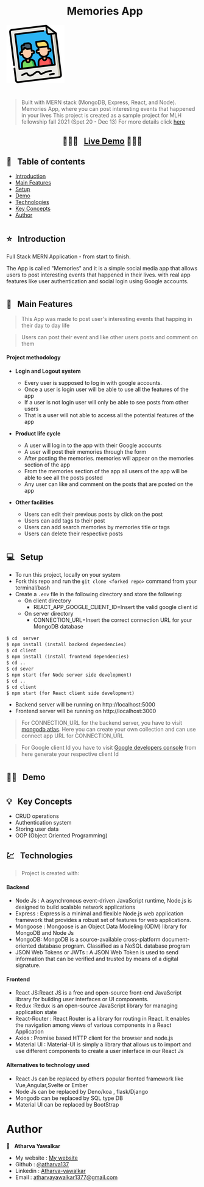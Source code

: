 <h1 align="center">  &nbsp; Memories App  </h1>

  <img src=./client/public/memories-readme.png>

<h1></h1>

> Built with MERN stack (MongoDB, Express, React, and Node).
> Memories App, where you can post interesting events that happened in your lives
> This project is created as a sample project for MLH fellowship fall 2021 (Spet 20 - Dec 13)
> For more details click [here](https://fellowship.mlh.io/)



### <h2 align="center">  💫💫💫  &nbsp; [Live Demo](https://hao-memories-mern-app.netlify.app/) 💫💫💫  </h2>



## 📜 &nbsp; Table of contents

- [Introduction](#--introduction)
- [Main Features](#--main-features)
- [Setup](#--setup)
- [Demo](#--demo)
- [Technologies](#--technologies)
- [Key Concepts](#--key-concepts)
- [Author](#--author)


<h1></h1>

## ⭐ &nbsp; Introduction

 Full Stack MERN Application - from start to finish. 

 The App is called "Memories" and it is a simple social media app that allows users to post interesting events that happened in their lives.
 with real app features like user authentication and social login using Google accounts.


<h1></h1>


## 🚩 &nbsp; Main Features


> This App was made to post user's interesting events that happing in their day to day life

>Users can post their event and like other users posts and comment on them



#### Project methodology

- **Login and Logout system**
  - Every user is supposed to log in with google accounts.
  - Once a user is login user will be able to use all the features of the app
  - If a user is not login user will only be able to see posts from other users
  - That is a user will  not able to access  all the potential features of the app
  
- **Product life cycle**
  - A user will log in to the app with their Google accounts
  - A user will post  their memories through the form 
  - After posting the memories. memories will appear on the memories section of the app
  - From the memories section of the app all users of the app  will be able to see all the posts posted  
  - Any user can like and comment on the posts that are posted on the app
  

- **Other facilities**
  - Users can edit their  previous posts by click on the post 
  - Users can  add  tags to their post  
  - Users can add search memories by memories title or tags
  - Users can delete their respective posts

<h1> </h1>

## 💻 &nbsp; Setup

- To run this project,  locally on your system
- Fork this repo and run the `git clone <forked repo>` command from your terminal/bash
- Create a `.env` file in the following  directory and store the following:
  - On client directory 
    - REACT_APP_GOOGLE_CLIENT_ID=Insert the valid google client id
  - On server directory   
    - CONNECTION_URL=Insert the correct connection URL for your MongoDB database
  
```
$ cd  server 
$ npm install (install backend dependencies)
$ cd client
$ npm install (install frontend dependencies)
$ cd ..
$ cd sever
$ npm start (for Node server side development)
$ cd ..
$ cd client 
$ npm start (for React client side development)
```

- Backend server will be running on http://localhost:5000
- Frontend server will be running on http://localhost:3000

> For CONNECTION_URL for the backend server, you have to   visit [mongodb atlas](https://www.mongodb.com/cloud/atlas). Here you can create your own collection and can use connect app URL for CONNECTION_URL

> For Google client Id you have to visit [Google developers console](https://console.cloud.google.com/apis/dashboard?pli=1) from here generate your respective client Id 

<h1></h1>


## 👨‍💻 &nbsp; Demo

<h1></h1>

## 💡 &nbsp; Key Concepts

- CRUD operations
- Authentication system
- Storing user data
- OOP (Object Oriented Programming)

## 💹 &nbsp; Technologies

> Project is created with:

#### Backend

- Node Js : A  asynchronous event-driven JavaScript runtime, Node.js is designed to build scalable network  applications 
- Express : Express is a minimal and flexible Node.js web application framework that provides a robust set of features for web applications.
- Mongoose : Mongoose is an Object Data Modeling (ODM) library for MongoDB and Node Js
- MongoDB: MongoDB is a source-available cross-platform document-oriented database program. Classified as a NoSQL database program
- JSON Web Tokens or JWTs : A JSON Web Token is used to send information that can be verified and trusted by means of a digital signature.

#### Frontend

- React JS:React JS  is a free and open-source front-end JavaScript library for building user interfaces or UI components.
- Redux :Redux is an open-source JavaScript library for managing application state  
- React-Router : React Router is a  library for routing in React. It enables the navigation among views of various components in a React Application
- Axios : Promise based HTTP client for the browser and node.js
- Material UI : Material-UI is simply a library that allows us to import and use different components to create a user interface in our React Js

#### Alternatives to technology used
- React Js can be replaced by others popular fronted framework like Vue,Angular,Svelte or Ember
- Node Js can be  replaced by Deno/koa , flask/Django
- Mongodb can be replaced by SQL type DB
- Material UI can be replaced  by BootStrap

# Author

👤 &nbsp; **Atharva Yawalkar**

- My website : [My website](https://twitter.com/hamohuh)
- Github :     [@atharva137](https://github.com/atharva137)
- Linkedin :   [Atharva-yawalkar](https://www.linkedin.com/in/atharva-yawalkar-2416b41b2/)
- Email :      [atharvayawalkar1377@gmail.com](mailto:atharvayawalkar1377@gmail.com)